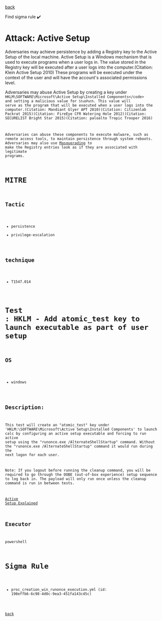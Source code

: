 
[back](../index.md)

Find sigma rule :heavy_check_mark: 

# Attack: Active Setup 

Adversaries may achieve persistence by adding a Registry key to the Active Setup of the local machine. Active Setup is a Windows mechanism that is used to execute programs when a user logs in. The value stored in the Registry key will be executed after a user logs into the computer.(Citation: Klein Active Setup 2010) These programs will be executed under the context of the user and will have the account's associated permissions level.

Adversaries may abuse Active Setup by creating a key under <code> HKLM\SOFTWARE\Microsoft\Active Setup\Installed Components\</code> and setting a malicious value for <code>StubPath</code>. This value will serve as the program that will be executed when a user logs into the computer.(Citation: Mandiant Glyer APT 2010)(Citation: Citizenlab Packrat 2015)(Citation: FireEye CFR Watering Hole 2012)(Citation: SECURELIST Bright Star 2015)(Citation: paloalto Tropic Trooper 2016)

Adversaries can abuse these components to execute malware, such as remote access tools, to maintain persistence through system reboots. Adversaries may also use [Masquerading](https://attack.mitre.org/techniques/T1036) to make the Registry entries look as if they are associated with legitimate programs.

# MITRE
## Tactic
  - persistence
  - privilege-escalation


## technique
  - T1547.014


# Test : HKLM - Add atomic_test key to launch executable as part of user setup
## OS
  - windows


## Description:
This test will create an "atomic_test" key under 'HKLM:\SOFTWARE\Microsoft\Active Setup\Installed Components' to launch calc by configuring an active setup executable and 
forcing to run active setup using the "runonce.exe /AlternateShellStartup" command. 
Without the "runonce.exe /AlternateShellStartup" command it would run during the next logon for each user.

Note: If you logout before running the cleanup command, you will be required to go through the OOBE (out-of-box experience) setup sequence to log back in. 
The payload will only run once unless the cleanup command is run in between tests.

[Active Setup Explained](https://helgeklein.com/blog/active-setup-explained/)


## Executor
powershell

# Sigma Rule
 - proc_creation_win_runonce_execution.yml (id: 198effb6-6c98-4d0c-9ea3-451fa143c45c)



[back](../index.md)
